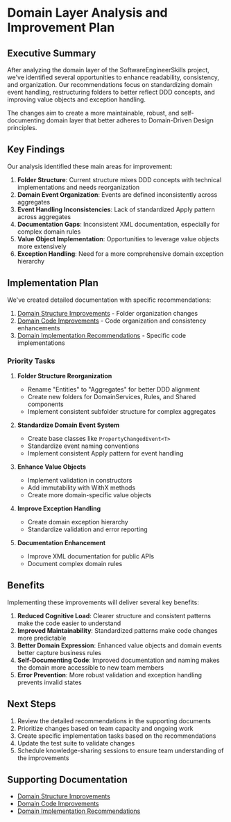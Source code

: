# Domain Layer Analysis and Improvement Plan

## Executive Summary

After analyzing the domain layer of the SoftwareEngineerSkills project, we've identified several opportunities to enhance readability, consistency, and organization. Our recommendations focus on standardizing domain event handling, restructuring folders to better reflect DDD concepts, and improving value objects and exception handling.

The changes aim to create a more maintainable, robust, and self-documenting domain layer that better adheres to Domain-Driven Design principles.

## Key Findings

Our analysis identified these main areas for improvement:

1. **Folder Structure**: Current structure mixes DDD concepts with technical implementations and needs reorganization
2. **Domain Event Organization**: Events are defined inconsistently across aggregates
3. **Event Handling Inconsistencies**: Lack of standardized Apply pattern across aggregates
4. **Documentation Gaps**: Inconsistent XML documentation, especially for complex domain rules
5. **Value Object Implementation**: Opportunities to leverage value objects more extensively
6. **Exception Handling**: Need for a more comprehensive domain exception hierarchy 

## Implementation Plan

We've created detailed documentation with specific recommendations:

1. [Domain Structure Improvements](Domain-Structure-Improvements.md) - Folder organization changes
2. [Domain Code Improvements](Domain-Code-Improvements.md) - Code organization and consistency enhancements
3. [Domain Implementation Recommendations](Domain-Implementation-Recommendations.md) - Specific code implementations

### Priority Tasks

1. **Folder Structure Reorganization**
   - Rename "Entities" to "Aggregates" for better DDD alignment
   - Create new folders for DomainServices, Rules, and Shared components
   - Implement consistent subfolder structure for complex aggregates

2. **Standardize Domain Event System**
   - Create base classes like `PropertyChangedEvent<T>`
   - Standardize event naming conventions
   - Implement consistent Apply pattern for event handling

3. **Enhance Value Objects**
   - Implement validation in constructors
   - Add immutability with WithX methods
   - Create more domain-specific value objects

4. **Improve Exception Handling**
   - Create domain exception hierarchy
   - Standardize validation and error reporting

5. **Documentation Enhancement**
   - Improve XML documentation for public APIs
   - Document complex domain rules

## Benefits

Implementing these improvements will deliver several key benefits:

1. **Reduced Cognitive Load**: Clearer structure and consistent patterns make the code easier to understand
2. **Improved Maintainability**: Standardized patterns make code changes more predictable
3. **Better Domain Expression**: Enhanced value objects and domain events better capture business rules
4. **Self-Documenting Code**: Improved documentation and naming makes the domain more accessible to new team members
5. **Error Prevention**: More robust validation and exception handling prevents invalid states

## Next Steps

1. Review the detailed recommendations in the supporting documents
2. Prioritize changes based on team capacity and ongoing work
3. Create specific implementation tasks based on the recommendations
4. Update the test suite to validate changes
5. Schedule knowledge-sharing sessions to ensure team understanding of the improvements

## Supporting Documentation

- [Domain Structure Improvements](Domain-Structure-Improvements.md)
- [Domain Code Improvements](Domain-Code-Improvements.md)  
- [Domain Implementation Recommendations](Domain-Implementation-Recommendations.md)
